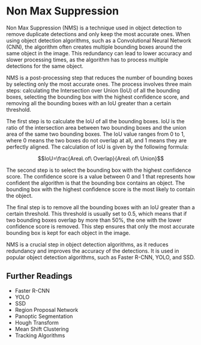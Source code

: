 # Non Max Suppression

Non Max Suppression (NMS) is a technique used in object detection to remove duplicate detections and only keep the most accurate ones. When using object detection algorithms, such as a Convolutional Neural Network (CNN), the algorithm often creates multiple bounding boxes around the same object in the image. This redundancy can lead to lower accuracy and slower processing times, as the algorithm has to process multiple detections for the same object.

NMS is a post-processing step that reduces the number of bounding boxes by selecting only the most accurate ones. The process involves three main steps: calculating the Intersection over Union (IoU) of all the bounding boxes, selecting the bounding box with the highest confidence score, and removing all the bounding boxes with an IoU greater than a certain threshold.

The first step is to calculate the IoU of all the bounding boxes. IoU is the ratio of the intersection area between two bounding boxes and the union area of the same two bounding boxes. The IoU value ranges from 0 to 1, where 0 means the two boxes do not overlap at all, and 1 means they are perfectly aligned. The calculation of IoU is given by the following formula:

$$IoU=\frac{Area\ of\ Overlap}{Area\ of\ Union}$$

The second step is to select the bounding box with the highest confidence score. The confidence score is a value between 0 and 1 that represents how confident the algorithm is that the bounding box contains an object. The bounding box with the highest confidence score is the most likely to contain the object.

The final step is to remove all the bounding boxes with an IoU greater than a certain threshold. This threshold is usually set to 0.5, which means that if two bounding boxes overlap by more than 50%, the one with the lower confidence score is removed. This step ensures that only the most accurate bounding box is kept for each object in the image.

NMS is a crucial step in object detection algorithms, as it reduces redundancy and improves the accuracy of the detections. It is used in popular object detection algorithms, such as Faster R-CNN, YOLO, and SSD.

## Further Readings

- Faster R-CNN
- YOLO
- SSD
- Region Proposal Network
- Panoptic Segmentation
- Hough Transform
- Mean Shift Clustering
- Tracking Algorithms
